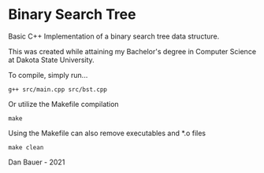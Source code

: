 # Binary Search Tree

Basic C++ Implementation of a binary search tree data structure.

This was created while attaining my Bachelor's degree in Computer Science at Dakota State University.

To compile, simply run...

    g++ src/main.cpp src/bst.cpp

Or utilize the Makefile compilation

    make

Using the Makefile can also remove executables and *.o files

    make clean


Dan Bauer - 2021
